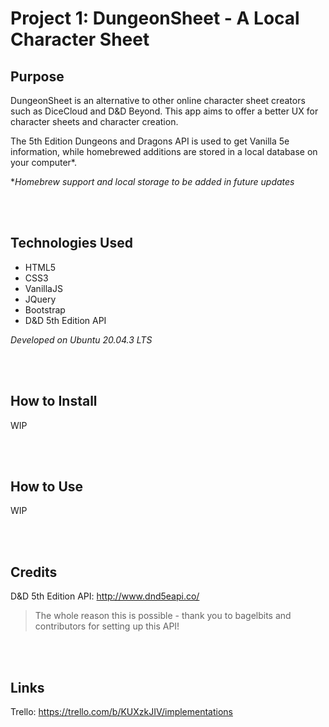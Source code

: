 # Project 1: DungeonSheet - A Local Character Sheet

## Purpose
DungeonSheet is an alternative to other online character sheet creators such as DiceCloud and D&D Beyond. This app aims to offer a better UX for character sheets and character creation.

The 5th Edition Dungeons and Dragons API is used to get Vanilla 5e information, while homebrewed additions are stored in a local database on your computer*.


**Homebrew support and local storage to be added in future updates*

<br><br>
## Technologies Used
* HTML5
* CSS3
* VanillaJS
* JQuery
* Bootstrap
* D&D 5th Edition API

*Developed on Ubuntu 20.04.3 LTS*


<br><br>
## How to Install
WIP

<br><br>
## How to Use
WIP

<br><br>

## Credits
D&D 5th Edition API: http://www.dnd5eapi.co/
>The whole reason this is possible - thank you to bagelbits and contributors for setting up this API!

<br><br>

## Links
Trello: https://trello.com/b/KUXzkJIV/implementations



